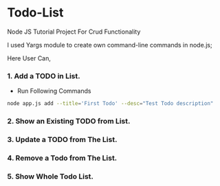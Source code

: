 # Todo-List
Node JS Tutorial Project For Crud Functionality

I used Yargs module to create own command-line commands in node.js;

Here User Can,

### 1. Add a TODO in List.

* Run Following Commands

```bash
node app.js add --title='First Todo' --desc="Test Todo description"
```


### 2. Show an Existing TODO from List.
### 3. Update a TODO from The List.
### 4. Remove a Todo from The List.
### 5. Show Whole Todo List.